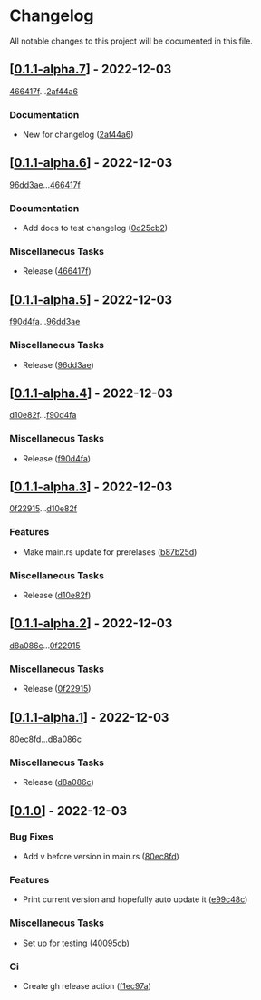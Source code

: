 # Changelog

All notable changes to this project will be documented in this file.

## [[0.1.1-alpha.7](https://github.com/Gaweringo/gh-release-test/compare/v0.1.1-alpha.6...0.1.1-alpha.7)] - 2022-12-03

[466417f](https://github.com/Gaweringo/gh-release-test/commit/466417f86826dfa74e8cb3cea791379b1b9f246c)...[2af44a6](https://github.com/Gaweringo/gh-release-test/commit/2af44a62ea8cd8ba07ab1a0fabf43146c8e7a43f)

### Documentation

- New for changelog ([2af44a6](https://github.com/Gaweringo/gh-release-test/commit/2af44a62ea8cd8ba07ab1a0fabf43146c8e7a43f))

## [[0.1.1-alpha.6](https://github.com/Gaweringo/gh-release-test/compare/v0.1.1-alpha.5...v0.1.1-alpha.6)] - 2022-12-03

[96dd3ae](https://github.com/Gaweringo/gh-release-test/commit/96dd3aed9c5d965a4f71e28e1444e4d19270f980)...[466417f](https://github.com/Gaweringo/gh-release-test/commit/466417f86826dfa74e8cb3cea791379b1b9f246c)

### Documentation

- Add docs to test changelog ([0d25cb2](https://github.com/Gaweringo/gh-release-test/commit/0d25cb23ea89d543764cd16ec274e385311745d0))

### Miscellaneous Tasks

- Release ([466417f](https://github.com/Gaweringo/gh-release-test/commit/466417f86826dfa74e8cb3cea791379b1b9f246c))

## [[0.1.1-alpha.5](https://github.com/Gaweringo/gh-release-test/compare/v0.1.1-alpha.4...v0.1.1-alpha.5)] - 2022-12-03

[f90d4fa](https://github.com/Gaweringo/gh-release-test/commit/f90d4fa6fa2b70490ed8f0664d94f77fb3e2b438)...[96dd3ae](https://github.com/Gaweringo/gh-release-test/commit/96dd3aed9c5d965a4f71e28e1444e4d19270f980)

### Miscellaneous Tasks

- Release ([96dd3ae](https://github.com/Gaweringo/gh-release-test/commit/96dd3aed9c5d965a4f71e28e1444e4d19270f980))

## [[0.1.1-alpha.4](https://github.com/Gaweringo/gh-release-test/compare/v0.1.1-alpha.3...v0.1.1-alpha.4)] - 2022-12-03

[d10e82f](https://github.com/Gaweringo/gh-release-test/commit/d10e82f836fb8859d69fba7a224c23aa2025b00a)...[f90d4fa](https://github.com/Gaweringo/gh-release-test/commit/f90d4fa6fa2b70490ed8f0664d94f77fb3e2b438)

### Miscellaneous Tasks

- Release ([f90d4fa](https://github.com/Gaweringo/gh-release-test/commit/f90d4fa6fa2b70490ed8f0664d94f77fb3e2b438))

## [[0.1.1-alpha.3](https://github.com/Gaweringo/gh-release-test/compare/v0.1.1-alpha.2...v0.1.1-alpha.3)] - 2022-12-03

[0f22915](https://github.com/Gaweringo/gh-release-test/commit/0f22915166b7bccaa9133e5b3990480dd4df0cfd)...[d10e82f](https://github.com/Gaweringo/gh-release-test/commit/d10e82f836fb8859d69fba7a224c23aa2025b00a)

### Features

- Make main.rs update for prerelases ([b87b25d](https://github.com/Gaweringo/gh-release-test/commit/b87b25d7c258b58d5a7745abd435eea634f57a30))

### Miscellaneous Tasks

- Release ([d10e82f](https://github.com/Gaweringo/gh-release-test/commit/d10e82f836fb8859d69fba7a224c23aa2025b00a))

## [[0.1.1-alpha.2](https://github.com/Gaweringo/gh-release-test/compare/v0.1.1-alpha.1...v0.1.1-alpha.2)] - 2022-12-03

[d8a086c](https://github.com/Gaweringo/gh-release-test/commit/d8a086cc55021b6b7241c9faeca12bdc543bf512)...[0f22915](https://github.com/Gaweringo/gh-release-test/commit/0f22915166b7bccaa9133e5b3990480dd4df0cfd)

### Miscellaneous Tasks

- Release ([0f22915](https://github.com/Gaweringo/gh-release-test/commit/0f22915166b7bccaa9133e5b3990480dd4df0cfd))

## [[0.1.1-alpha.1](https://github.com/Gaweringo/gh-release-test/compare/v0.1.0...v0.1.1-alpha.1)] - 2022-12-03

[80ec8fd](https://github.com/Gaweringo/gh-release-test/commit/80ec8fd07d9b4561e47390077717368fa094ae26)...[d8a086c](https://github.com/Gaweringo/gh-release-test/commit/d8a086cc55021b6b7241c9faeca12bdc543bf512)

### Miscellaneous Tasks

- Release ([d8a086c](https://github.com/Gaweringo/gh-release-test/commit/d8a086cc55021b6b7241c9faeca12bdc543bf512))

## [[0.1.0](https://github.com/Gaweringo/gh-release-test/compare/...v0.1.0)] - 2022-12-03

### Bug Fixes

- Add v before version in main.rs ([80ec8fd](https://github.com/Gaweringo/gh-release-test/commit/80ec8fd07d9b4561e47390077717368fa094ae26))

### Features

- Print current version and hopefully auto update it ([e99c48c](https://github.com/Gaweringo/gh-release-test/commit/e99c48c6b0a930b7e61532b8468a04c97796316b))

### Miscellaneous Tasks

- Set up for testing ([40095cb](https://github.com/Gaweringo/gh-release-test/commit/40095cbf903a098cd9483b9dc8a5156e5e49fabe))

### Ci

- Create gh release action ([f1ec97a](https://github.com/Gaweringo/gh-release-test/commit/f1ec97ab01669046a9b611c202fb04366274297c))

<!-- generated by git-cliff -->
